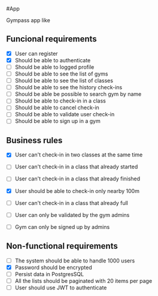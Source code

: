 #App

Gympass app like

## Funcional requirements

- [x] User can register
- [x] Should be able to authenticate
- [ ] Should be able to logged profile
- [ ] Should be able to see the list of gyms
- [ ] Should be able to see the list of classes
- [ ] Should be able to see the history check-ins
- [ ] Should be able be possible to search gym by name
- [ ] Should be able to check-in in a class
- [ ] Should be able to cancel check-in
- [ ] Should be able to validate user check-in
- [ ] Should be able to sign up in a gym

## Business rules

- [x] User can't check-in in two classes at the same time
- [ ] User can't check-in in a class that already started
- [ ] User can't check-in in a class that already finished
- [x] User should be able to check-in only nearby 100m
- [ ] User can't check-in in a class that already full
- [ ] User can only be validated by the gym admins
- [ ] Gym can only be signed up by admins


## Non-functional requirements

- [ ] The system should be able to handle 1000 users
- [x] Password should be encrypted
- [ ] Persist data in PostgresSQL
- [ ] All the lists should be paginated with 20 items per page
- [ ] User should use JWT to authenticate